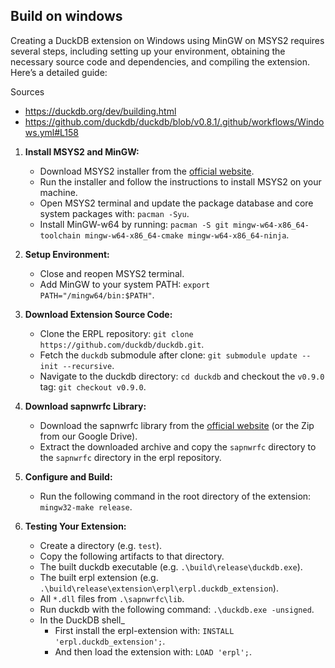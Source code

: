 ## Build on windows

Creating a DuckDB extension on Windows using MinGW on MSYS2 requires several steps, including setting up your environment, obtaining the necessary source code and dependencies, and compiling the extension. Here’s a detailed guide:

Sources

- https://duckdb.org/dev/building.html
- https://github.com/duckdb/duckdb/blob/v0.8.1/.github/workflows/Windows.yml#L158


1. **Install MSYS2 and MinGW:**

   - Download MSYS2 installer from the [official website](https://www.msys2.org/).
   - Run the installer and follow the instructions to install MSYS2 on your machine.
   - Open MSYS2 terminal and update the package database and core system packages with: `pacman -Syu`.
   - Install MinGW-w64 by running: `pacman -S git mingw-w64-x86_64-toolchain mingw-w64-x86_64-cmake mingw-w64-x86_64-ninja`.

2. **Setup Environment:**

   - Close and reopen MSYS2 terminal.
   - Add MinGW to your system PATH: `export PATH="/mingw64/bin:$PATH"`.

3. **Download Extension Source Code:**

   - Clone the ERPL repository: `git clone https://github.com/duckdb/duckdb.git`.
   - Fetch the `duckdb` submodule after clone:  `git submodule update --init --recursive`.
   - Navigate to the duckdb directory: `cd duckdb` and checkout the `v0.9.0` tag: `git checkout v0.9.0`.

4. **Download sapnwrfc Library:**

   - Download the sapnwrfc library from the [official website](https://support.sap.com/en/product/connectors/nwrfcsdk.html) (or the Zip from our Google Drive).
   - Extract the downloaded archive and copy the `sapnwrfc` directory to the `sapnwrfc` directory in the erpl repository.

5. **Configure and Build:**

   - Run the following command in the root directory of the extension: `mingw32-make release`.

6. **Testing Your Extension:**

   - Create a directory (e.g. `test`).
   - Copy the following artifacts to that directory.
    - The built duckdb executable (e.g. `.\build\release\duckdb.exe`).
    - The built erpl extension (e.g. `.\build\release\extension\erpl\erpl.duckdb_extension`).
    - All `*.dll` files from `.\sapnwrfc\lib`.
   - Run duckdb with the following command: `.\duckdb.exe -unsigned`.
   - In the DuckDB shell_
        - First install the erpl-extension with: `INSTALL 'erpl.duckdb_extension';`.
        - And then load the extension with: `LOAD 'erpl';`.
